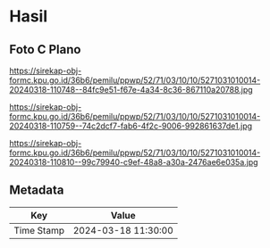 # Hasil

## Foto C Plano

https://sirekap-obj-formc.kpu.go.id/36b6/pemilu/ppwp/52/71/03/10/10/5271031010014-20240318-110748--84fc9e51-f67e-4a34-8c36-867110a20788.jpg

https://sirekap-obj-formc.kpu.go.id/36b6/pemilu/ppwp/52/71/03/10/10/5271031010014-20240318-110759--74c2dcf7-fab6-4f2c-9006-992861637de1.jpg

https://sirekap-obj-formc.kpu.go.id/36b6/pemilu/ppwp/52/71/03/10/10/5271031010014-20240318-110810--99c79940-c9ef-48a8-a30a-2476ae6e035a.jpg


## Metadata

| Key        | Value               |
| ---------- | ------------------- |
| Time Stamp | 2024-03-18 11:30:00 |



